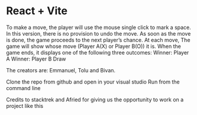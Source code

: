 # React + Vite

To make a move, the player will use the mouse single click to mark a space. In this version, there is no provision to undo the move. As soon as the move is done, the game proceeds to the next player’s chance.
At each move, The game will show whose move (Player A(X) or Player B(O)) it is. When the game ends, it displays one of the following three outcomes:
Winner: Player A
Winner: Player B
Draw

The creators are:
Emmanuel, Tolu and Bivan.

Clone the repo from github and open in your visual studio
Run from the command line

Credits to stacktrek and Afried for giving us the opportunity to work on a project like this